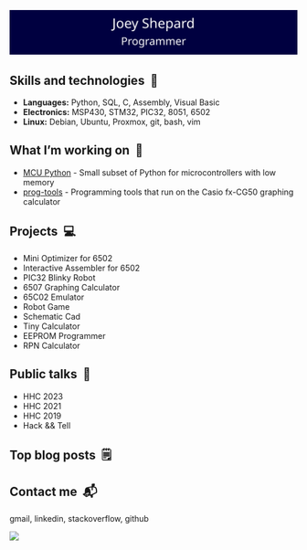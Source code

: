 ![Joey Shepard](/header.svg)


## Skills and technologies &nbsp;🔧
- **Languages:**   Python, SQL, C, Assembly, Visual Basic
- **Electronics:** MSP430, STM32, PIC32, 8051, 6502
- **Linux:** Debian, Ubuntu, Proxmox, git, bash, vim

## What I’m working on &nbsp;👷
- [MCU Python](https://github.com/JoeyShepard/mcu-py) - Small subset of Python for microcontrollers with low memory  
- [prog-tools](https://github.com/JoeyShepard/prog-tools) - Programming tools that run on the Casio fx-CG50 graphing calculator

## Projects &nbsp;💻
- Mini Optimizer for 6502  
- Interactive Assembler for 6502  
- PIC32 Blinky Robot  
- 6507 Graphing Calculator  
- 65C02 Emulator  
- Robot Game  
- Schematic Cad  
- Tiny Calculator  
- EEPROM Programmer  
- RPN Calculator  

## Public talks &nbsp;💬
- HHC 2023
- HHC 2021
- HHC 2019
- Hack && Tell
  
## Top blog posts &nbsp;🗒️
## Contact me &nbsp;📬
gmail, linkedin, stackoverflow, github

<div align="left">
  <img src="https://github-readme-stats.vercel.app/api/top-langs/?username=JoeyShepard&layout=compact&langs_count=6" />
</div>
